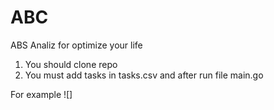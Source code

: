 # ABC
ABS Analiz for optimize your life

1) You should clone repo
2) You must add tasks in tasks.csv and after run file main.go 

For example ![]
